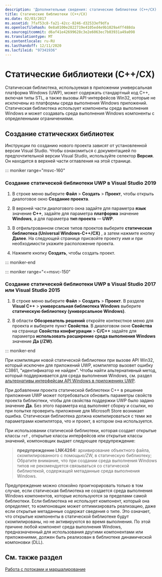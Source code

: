 ```yaml
---
description: 'Дополнительные сведения: статические библиотеки (C++/CX)'
title: Статические библиотеки (C++/CX)
ms.date: 02/03/2017
ms.assetid: 7faf53c8-fa21-42cc-8246-d32533ef9dfa
ms.openlocfilehash: 0e8a0100e2822719e4105ed4e9b1029a4ff488da
ms.sourcegitcommit: d6af41e42699628c3e2e6063ec7b03931a49a098
ms.translationtype: MT
ms.contentlocale: ru-RU
ms.lasthandoff: 12/11/2020
ms.locfileid: "97341936"
---
```

# <a name="static-libraries-ccx"></a>Статические библиотеки (C++/CX)

Статическая библиотека, используемая в приложении универсальная платформа Windows (UWP), может содержать стандартный код C++, включая типы STL, а также вызовы API-интерфейсов Win32, которые не исключены из платформы среда выполнения Windows приложений. Статическая библиотека использует компоненты среда выполнения Windows и может создавать среда выполнения Windows компоненты с определенными ограничениями.

## <a name="creating-static-libraries"></a>Создание статических библиотек

Инструкции по созданию нового проекта зависят от установленной версии Visual Studio. Чтобы ознакомиться с документацией по предпочтительной версии Visual Studio, используйте селектор **Версия**. Он находится в верхней части оглавления на этой странице.

::: moniker range="msvc-160"

### <a name="to-create-a-uwp-static-library-in-visual-studio-2019"></a>Создание статической библиотеки UWP в Visual Studio 2019

1. В строке меню выберите **Файл** > **Создать** > **Проект**, чтобы открыть диалоговое окно **Создание проекта**.

1. В верхней части диалогового окна задайте для параметра  **язык** значение **C++**, задайте для параметра **платформа** значение **Windows**, а для параметра **тип проекта** — **UWP**.

1. В отфильтрованном списке типов проектов выберите **статическая библиотека (Universal Windows-C++/CX)** , а затем нажмите кнопку **Далее**. На следующей странице присвойте проекту имя и при необходимости укажите расположение проекта.

1. Нажмите кнопку **Создать**, чтобы создать проект.

::: moniker-end

::: moniker range="<=msvc-150"

### <a name="to-create-a-uwp-static-library-in-visual-studio-2017-or-visual-studio-2015"></a>Создание статической библиотеки UWP в Visual Studio 2017 или Visual Studio 2015

1. В строке меню выберите **Файл** > **Создать** > **Проект**. В разделе **Visual C++**  >  **универсальная библиотека Windows** выберите **статическую библиотеку (универсальное Windows)**.

1. В области **Обозреватель решений** откройте контекстное меню для проекта и выберите пункт **Свойства**. В диалоговом окне **Свойства** на странице **Свойства конфигурации**  >  **C/C++** задайте для параметра **использовать расширение среда выполнения Windows** значение **Да (/ZW)**.

::: moniker-end

При компиляции новой статической библиотеки при вызове API Win32, который исключен для приложений UWP, компилятор вызовет ошибку C3861, "идентификатор не найден". Чтобы найти альтернативный метод, который поддерживается для среда выполнения Windows, см. раздел [альтернативы интерфейсам API Windows в приложениях UWP](/uwp/win32-and-com/alternatives-to-windows-apis-uwp).

При добавлении проекта статической библиотеки C++ в решение приложения UWP может потребоваться обновить параметры свойств проекта библиотеки, чтобы для свойства поддержки UWP было задано значение **Да**. Без этого параметра код выполняет сборку и ссылки, но при попытке проверить приложение для Microsoft Store возникает ошибка. Статическая библиотека должна компилироваться с теми же параметрами компилятора, что и проект, в котором она используется.

При использовании статической библиотеки, которая создает открытые классы `ref` , открытые классы интерфейсов или открытые классы значений, компоновщик выдает следующее предупреждение:

> **предупреждение LNK4264:** архивирование объектного файла, скомпилированного с помощью/ZW, в статическую библиотеку; Обратите внимание, что при создании среда выполнения Windows типов не рекомендуется связываться со статической библиотекой, содержащей метаданные среда выполнения Windows.

Предупреждение можно спокойно проигнорировать только в том случае, если статическая библиотека не создается среда выполнения Windows компонентов, которые используются за пределами самой библиотеки. Если библиотека не использует компонент, который она определяет, то компоновщик может оптимизировать реализацию, даже если открытые метаданные содержат сведения о типе. Это означает, что открытые компоненты в статической библиотеке будут скомпилированы, но не активируются во время выполнения. По этой причине любой компонент среда выполнения Windows, предназначенный для использования другими компонентами или приложениями, должен быть реализован в библиотеке динамической компоновки (DLL).

## <a name="see-also"></a>См. также раздел

[Работа с потоками и маршалирование](../cppcx/threading-and-marshaling-c-cx.md)
